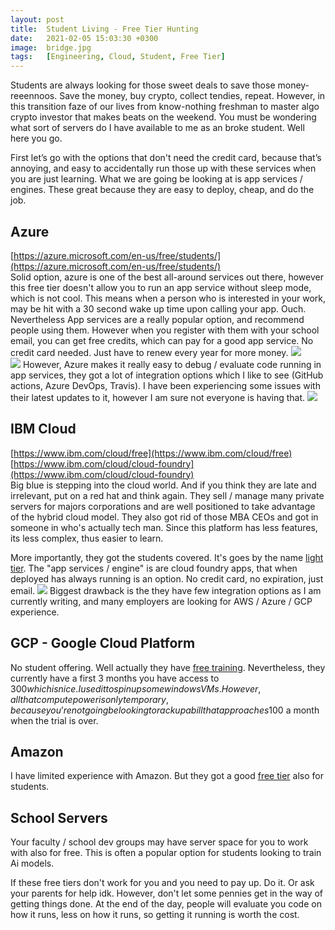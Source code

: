 ```yaml
---
layout: post
title:  Student Living - Free Tier Hunting
date:   2021-02-05 15:03:30 +0300
image:  bridge.jpg
tags:   [Engineering, Cloud, Student, Free Tier]
---
```


Students are always looking for those sweet deals to save those money-reeennoos. Save the money, buy crypto, collect tendies, repeat.  However, in this transition faze of our lives from know-nothing freshman to master algo crypto investor that makes beats on the weekend. You must be wondering what sort of servers do I have available to me as  an broke student. Well here you go.

First let’s go with the options that don't need the credit card, because that’s annoying, and easy to accidentally run those up with these services when you are just learning. What we are going be looking at is app services / engines. These great because they are easy to deploy, cheap, and do the job. 

## Azure
[https://azure.microsoft.com/en-us/free/students/](https://azure.microsoft.com/en-us/free/students/)  
Solid option, azure is one of the best all-around services out there, however this free tier doesn't allow you to run an app service without sleep mode, which is not cool. This means when a person who is interested in your work, may be hit with a 30 second wake up time upon calling your app. Ouch. Nevertheless App services are a really popular option, and recommend people using them.
However when you register with them with your school email, you can get free credits, which can pay for a  good app service. No credit card needed. Just have to renew every year for more money. 
![]({{site.baseurl}}/img/posts/azurestudents.png)   
![]({{site.baseurl}}/img/posts/azurestudents.png) 
However, Azure makes it really easy to debug / evaluate code running in app services, they got a lot of integration options which I like to see (GitHub actions, Azure DevOps, Travis). I have been experiencing some issues with their latest updates to it, however I am sure not everyone is having that. 
![]({{site.baseurl}}/img/posts/azurepreview.png) 

## IBM Cloud
[https://www.ibm.com/cloud/free](https://www.ibm.com/cloud/free)  
[https://www.ibm.com/cloud/cloud-foundry](https://www.ibm.com/cloud/cloud-foundry)     
Big blue is stepping into the cloud world. And if you think they are late and irrelevant, put on a red hat and think again. They sell / manage many private servers for majors corporations and are well positioned to take advantage of the hybrid cloud model. They also got rid of those MBA CEOs and got in someone in who's actually tech man. Since this platform has less features, its less complex, thus easier to learn.

More importantly, they got the students covered. It's goes by the name [light tier](https://www.ibm.com/cloud/cloud-foundry#section-heading-2). The "app services / engine" is are cloud foundry apps, that when deployed has always running is an option. No credit card, no expiration, just email.
![]({{site.baseurl}}/img/posts/ibmpricing2.png) 
Biggest drawback is the they have few integration options as I am currently writing, and many employers are looking for AWS / Azure / GCP experience. 

## GCP - Google Cloud Platform
No student offering. Well actually they have [free training](https://edu.google.com/programs/students/training-benefits/?modal_active=none). Nevertheless, they currently have a first 3 months you have access to $300 which is nice. I used it to spin up some windowsVMs. However, all that compute power is only temporary, because you’re not going be looking to rack up a bill that approaches 100$ a month when the trial is over.

## Amazon
I have limited experience with Amazon. But they got a good [free tier](https://aws.amazon.com/free/?nc2=h_ql_pr_ft&all-free-tier.sort-by=item.additionalFields.SortRank&all-free-tier.sort-order=asc) also for students. 

## School Servers
Your faculty / school dev groups may have server space for you to work with also for free. This is often a popular option for students looking to train Ai models.

If these free tiers don't work for you and you need to pay up. Do it. Or ask your parents for help idk. However, don't let some pennies get in the way of getting things done. At the end of the day, people will evaluate you code on how it runs, less on how it runs, so getting it running is worth the cost. 
